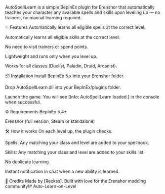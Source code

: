 AutoSpellLearn is a simple BepInEx plugin for Erenshor that automatically teaches your character any available spells and skills upon leveling up — no trainers, no manual learning required.

✨ Features
Automatically learns all eligible spells at the correct level.

Automatically learns all eligible skills at the correct level.

No need to visit trainers or spend points.

Lightweight and runs only when you level up.

Works for all classes (Duelist, Paladin, Druid, Arcanist).

📦 Installation
Install BepInEx 5.x into your Erenshor folder.

Drop AutoSpellLearn.dll into your BepInEx/plugins folder.

Launch the game.
You will see [Info: AutoSpellLearn loaded.] in the console when successful.

⚙️ Requirements
BepInEx 5.4+

Erenshor (full version, Steam or standalone)

🛠️ How it works
On each level up, the plugin checks:

Spells: Any matching your class and level are added to your spellbook.

Skills: Any matching your class and level are added to your skills list.

No duplicate learning.

Instant notification in chat when a new ability is learned.

📜 Credits
Made by [Reckss].
Built with love for the Erenshor modding community!# Auto-Learn-on-Level
